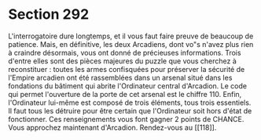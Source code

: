 # Section 292

L'interrogatoire dure longtemps, et il vous faut faire preuve de beaucoup de patience. Mais, en définitive, les deux Arcadiens, dont vo"s n'avez plus rien à craindre désormais, vous ont donné de précieuses informations. Trois d'entre elles sont des pièces majeures du puzzle que vous cherchez à reconstituer : toutes les armes confisquées pour préserver la sécurité de l'Empire arcadien ont été rassemblées dans un arsenal situé dans les fondations du bâtiment qui abrite l'Ordinateur central d'Arcadion. Le code qui permet l'ouverture de la porte de cet arsenal est le chiffre 110. Enfin, l'Ordinateur lui-même est composé de trois éléments, tous trois essentiels. Il faut tous les détruire pour être certain que l'Ordinateur soit hors d'état de fonctionner. Ces renseignements vous font gagner 2 points de CHANCE. Vous approchez maintenant d'Arcadion. Rendez-vous au [[118]].